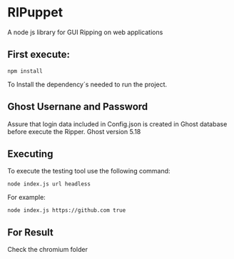 # RIPuppet
A node js library for GUI Ripping on web applications
                                                                                                                                                                           
## First execute: 
```
npm install
```
To Install the dependency´s needed to run the project.

## Ghost Usernane and Password
Assure that login data included in Config.json is created in Ghost database before execute the Ripper.
Ghost version 5.18

## Executing
To execute the testing tool use the following command:

```
node index.js url headless

```

For example:

```
node index.js https://github.com true

```

## For Result
Check the chromium folder
